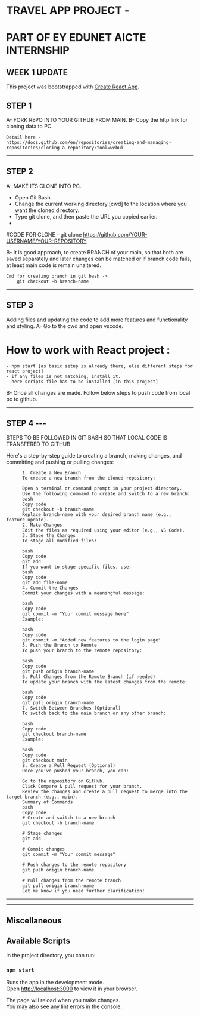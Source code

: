 # TRAVEL APP PROJECT - 
# PART OF EY EDUNET AICTE INTERNSHIP

## WEEK 1 UPDATE

This project was bootstrapped with [Create React App](https://github.com/facebook/create-react-app).



## STEP 1 

A- FORK REPO INTO YOUR GITHUB FROM MAIN.
B- Copy the http link for cloning data to PC.

    Detail here - 
    https://docs.github.com/en/repositories/creating-and-managing-repositories/cloning-a-repository?tool=webui

**********************************************************


## STEP 2

A- MAKE ITS CLONE INTO PC.
  - Open Git Bash.
  - Change the current working directory [cwd] to the location where you want the cloned directory.
  - Type git clone, and then paste the URL you copied earlier.
  - 
  #CODE FOR CLONE - 
    git clone https://github.com/YOUR-USERNAME/YOUR-REPOSITORY

B- It is good approach, to create BRANCH of your main, so that both are saved separately and 
    later changes can be matched or if branch code fails, at least main code is remain unaltered.

    Cmd for creating branch in git bash ->
        git checkout -b branch-name

**********************************************************


## STEP 3 
  Adding files and updating the code to add more features and functionality and styling.
  A- Go to the cwd and open vscode.

  # How to work with React project : 
    - npm start [as basic setup is already there, else different steps for react project]
    - if any files is not matching, install it.
    - here scripts file has to be installed [in this project]  

  B- Once all changes are made. Follow below steps to push code from local pc to github.

**********************************************************


## STEP 4 --- 
  STEPS TO BE FOLLOWED IN GIT BASH SO THAT LOCAL CODE IS TRANSFERED TO GITHUB

  Here's a step-by-step guide to creating a branch, making changes, and committing and pushing or pulling changes:

          1. Create a New Branch
          To create a new branch from the cloned repository:
          
          Open a terminal or command prompt in your project directory.
          Use the following command to create and switch to a new branch:
          bash
          Copy code
          git checkout -b branch-name
          Replace branch-name with your desired branch name (e.g., feature-update).
          2. Make Changes
          Edit the files as required using your editor (e.g., VS Code).
          3. Stage the Changes
          To stage all modified files:
          
          bash
          Copy code
          git add .
          If you want to stage specific files, use:
          bash
          Copy code
          git add file-name
          4. Commit the Changes
          Commit your changes with a meaningful message:
          
          bash
          Copy code
          git commit -m "Your commit message here"
          Example:
          
          bash
          Copy code
          git commit -m "Added new features to the login page"
          5. Push the Branch to Remote
          To push your branch to the remote repository:
          
          bash
          Copy code
          git push origin branch-name
          6. Pull Changes from the Remote Branch (if needed)
          To update your branch with the latest changes from the remote:
          
          bash
          Copy code
          git pull origin branch-name
          7. Switch Between Branches (Optional)
          To switch back to the main branch or any other branch:
          
          bash
          Copy code
          git checkout branch-name
          Example:
          
          bash
          Copy code
          git checkout main
          8. Create a Pull Request (Optional)
          Once you’ve pushed your branch, you can:
          
          Go to the repository on GitHub.
          Click Compare & pull request for your branch.
          Review the changes and create a pull request to merge into the target branch (e.g., main).
          Summary of Commands
          bash
          Copy code
          # Create and switch to a new branch
          git checkout -b branch-name
          
          # Stage changes
          git add .
          
          # Commit changes
          git commit -m "Your commit message"
          
          # Push changes to the remote repository
          git push origin branch-name
          
          # Pull changes from the remote branch
          git pull origin branch-name
          Let me know if you need further clarification!
          
          
          

*******************************************************









*********************************************
## Miscellaneous 

## Available Scripts

In the project directory, you can run:

### `npm start`

Runs the app in the development mode.\
Open [http://localhost:3000](http://localhost:3000) to view it in your browser.

The page will reload when you make changes.\
You may also see any lint errors in the console.



